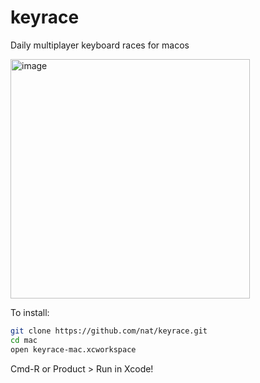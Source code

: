 # keyrace
Daily multiplayer keyboard races for macos

<img width="383" alt="image" src="https://user-images.githubusercontent.com/56260/108459319-47481a80-722b-11eb-89c5-7245d32aa64a.png">

To install:
```bash
git clone https://github.com/nat/keyrace.git
cd mac
open keyrace-mac.xcworkspace
```

Cmd-R or Product > Run in Xcode!
